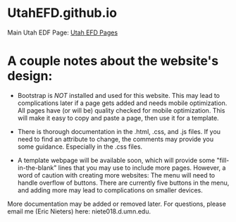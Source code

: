 # UtahEFD.github.io

Main Utah EDF Page: [Utah EFD Pages](https://utahefd.github.io/)

# A couple notes about the website's design:

* Bootstrap is *NOT* installed and used for this website. This may lead to complications later if a page gets added and needs mobile optimization. All pages have (or will be) quality checked for mobile optimization. This will make it easy to copy and paste a page, then use it for a template.

* There is thorough documentation in the .html, .css, and .js files. If you need to find an attribute to change, the comments may provide you some guidance. Especially in the .css files. 

* A template webpage will be available soon, which will provide some "fill-in-the-blank" lines that you may use to include more pages. However, a word of caution with creating more websites: The menu will need to handle overflow of buttons. There are currently five buttons in the menu, and adding more may lead to complications on smaller devices.

More documentation may be added or removed later.
For questions, please email me (Eric Nieters) here: niete018.d.umn.edu.
